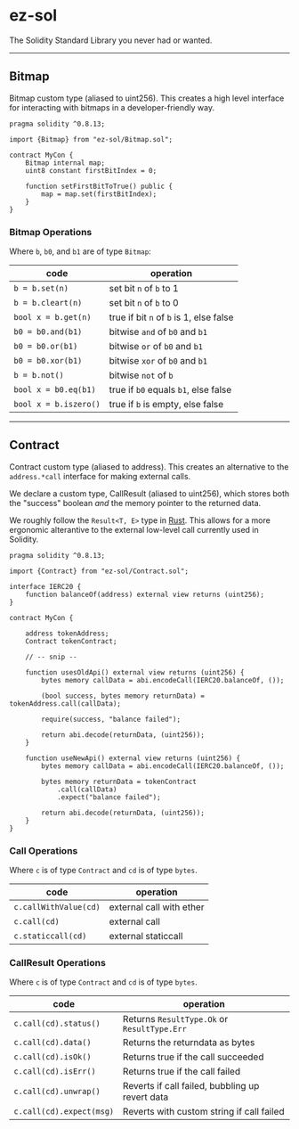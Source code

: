 # ez-sol

The Solidity Standard Library you never had or wanted.

---

## Bitmap

Bitmap custom type (aliased to uint256). This creates a high level interface for interacting with
bitmaps in a developer-friendly way.

```solidity
pragma solidity ^0.8.13;

import {Bitmap} from "ez-sol/Bitmap.sol";

contract MyCon {
    Bitmap internal map;
    uint8 constant firstBitIndex = 0;

    function setFirstBitToTrue() public {
        map = map.set(firstBitIndex);
    }
}
```

### Bitmap Operations

Where `b`, `b0`, and `b1` are of type `Bitmap`:

| code                  | operation                               |
| --------------------- | --------------------------------------- |
| `b = b.set(n)`        | set bit `n` of `b` to 1                 |
| `b = b.cleart(n)`     | set bit `n` of `b` to 0                 |
| `bool x = b.get(n)`   | true if bit `n` of `b` is 1, else false |
| `b0 = b0.and(b1)`     | bitwise `and` of `b0` and `b1`          |
| `b0 = b0.or(b1)`      | bitwise `or` of `b0` and `b1`           |
| `b0 = b0.xor(b1)`     | bitwise `xor` of `b0` and `b1`          |
| `b = b.not()`         | bitwise `not` of `b`                    |
| `bool x = b0.eq(b1)`  | true if `b0` equals `b1`, else false    |
| `bool x = b.iszero()` | true if `b` is empty, else false        |

---

## Contract

Contract custom type (aliased to address). This creates an alternative to the `address.*call`
interface for making external calls.

We declare a custom type, CallResult (aliased to uint256), which stores both the "success" boolean
_and_ the memory pointer to the returned data.

We roughly follow the `Result<T, E>` type in
[Rust](https://doc.rust-lang.org/std/result/enum.Result.html). This allows for a more ergonomic
alterantive to the external low-level call currently used in Solidity.

```solidity
pragma solidity ^0.8.13;

import {Contract} from "ez-sol/Contract.sol";

interface IERC20 {
    function balanceOf(address) external view returns (uint256);
}

contract MyCon {

    address tokenAddress;
    Contract tokenContract;

    // -- snip --

    function usesOldApi() external view returns (uint256) {
        bytes memory callData = abi.encodeCall(IERC20.balanceOf, ());

        (bool success, bytes memory returnData) = tokenAddress.call(callData);

        require(success, "balance failed");

        return abi.decode(returnData, (uint256));
    }

    function useNewApi() external view returns (uint256) {
        bytes memory callData = abi.encodeCall(IERC20.balanceOf, ());

        bytes memory returnData = tokenContract
            .call(callData)
            .expect("balance failed");

        return abi.decode(returnData, (uint256));
    }
}
```

### Call Operations

Where `c` is of type `Contract` and `cd` is of type `bytes`.

| code                  | operation                |
| --------------------- | ------------------------ |
| `c.callWithValue(cd)` | external call with ether |
| `c.call(cd)`          | external call            |
| `c.staticcall(cd)`    | external staticcall      |

### CallResult Operations

Where `c` is of type `Contract` and `cd` is of type `bytes`.

| code                     | operation                                       |
| ------------------------ | ----------------------------------------------- |
| `c.call(cd).status()`    | Returns `ResultType.Ok` or `ResultType.Err`     |
| `c.call(cd).data()`      | Returns the returndata as bytes                 |
| `c.call(cd).isOk()`      | Returns true if the call succeeded              |
| `c.call(cd).isErr()`     | Returns true if the call failed                 |
| `c.call(cd).unwrap()`    | Reverts if call failed, bubbling up revert data |
| `c.call(cd).expect(msg)` | Reverts with custom string if call failed       |
